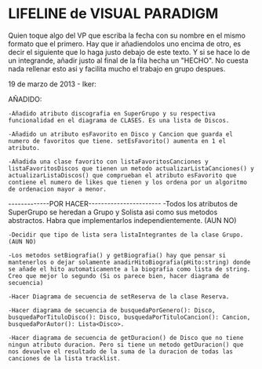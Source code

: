 LIFELINE de VISUAL PARADIGM
===========================



Quien toque algo del VP que escriba la fecha con su nombre en el mismo formato que el primero. 
Hay que ir añadiendolos uno encima de otro, es decir el siguiente que lo haga justo debajo de este texto. Y si se hace lo de un integrande,
añadir justo al final de la fila hecha un "HECHO". No cuesta nada rellenar esto asi y facilita mucho el trabajo en grupo despues.




19 de marzo de 2013 - Iker:



AÑADIDO:
	
	-Añadido atributo discografia en SuperGrupo y su respectiva funcionalidad en el diagrama de CLASES. Es una lista de Discos.

	-Añadido un atributo esFavorito en Disco y Cancion que guarda el numero de favoritos que tiene. setEsFavorito() aumenta en 1 el atributo.

	-Añadida una clase favorito con listaFavoritosCanciones y listaFavoritosDiscos que tienen un metodo actualizarListaCanciones() y actualizarListaDiscos() que comprueban el atributo esFavorito que contiene el numero de likes que tienen y los ordena por un algoritmo de ordenacion mayor a menor. 


-------------POR HACER-----------------------
	-Todos los atributos de SuperGrupo se heredan a Grupo y Solista asi como sus metodos abstractos. Habra que implementarlos independientemente. (AUN NO)

	-Decidir que tipo de lista sera listaIntegrantes de la clase Grupo. (AUN NO)

	-Los metodos setBiografia() y getBiografia() hay que pensar si mantenerlos o dejar solamente anadirHitoBiografia(pHito:string) donde se añade el hito automaticamente a la biografia como lista de string. Creo que mejor lo segundo (Si os parece bien, hacer diagrama de secuencia)

	-Hacer Diagrama de secuencia de setReserva de la clase Reserva.

	-Hacer diagrama de secuencia de busquedaPorGenero(): Disco, busquedaPorTituloDisco(): Disco, busquedaPorTituloCancion(): Cancion, busquedaPorAutor(): Lista<Disco>.

	-Hacer diagrama de secuencia de getDuracion() de Disco que no tiene ningun atributo duracion. Pero si tiene un metodo getDuracion() que nos devuelve el resultado de la suma de la duracion de todas las canciones de la lista tracklist.

